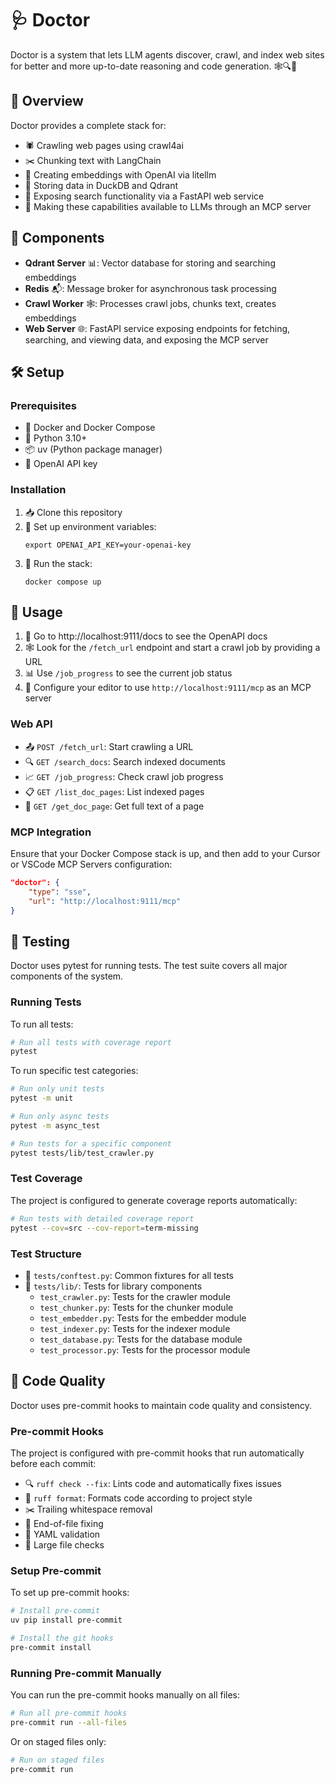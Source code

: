 # 🩺 Doctor

Doctor is a system that lets LLM agents discover, crawl, and index web sites for better and more up-to-date reasoning and code generation. 🕸️🔍🧠

## 🌟 Overview

Doctor provides a complete stack for:
- 🕷️ Crawling web pages using crawl4ai
- ✂️ Chunking text with LangChain
- 🧩 Creating embeddings with OpenAI via litellm
- 💾 Storing data in DuckDB and Qdrant
- 🚀 Exposing search functionality via a FastAPI web service
- 🔌 Making these capabilities available to LLMs through an MCP server

## 🧩 Components

- **Qdrant Server** 📊: Vector database for storing and searching embeddings
- **Redis** 📬: Message broker for asynchronous task processing
- **Crawl Worker** 🕸️: Processes crawl jobs, chunks text, creates embeddings
- **Web Server** 🌐: FastAPI service exposing endpoints for fetching, searching, and viewing data, and exposing the MCP server

## 🛠️ Setup

### Prerequisites

- 🐳 Docker and Docker Compose
- 🐍 Python 3.10+
- 📦 uv (Python package manager)
- 🔑 OpenAI API key

### Installation

1. 📥 Clone this repository
2. 🔐 Set up environment variables:
   ```
   export OPENAI_API_KEY=your-openai-key
   ```
3. 🚀 Run the stack:
   ```
   docker compose up
   ```

## 🚀 Usage

1. 📝 Go to http://localhost:9111/docs to see the OpenAPI docs
2. 🕸️ Look for the `/fetch_url` endpoint and start a crawl job by providing a URL
3. 📊 Use `/job_progress` to see the current job status
4. 🔌 Configure your editor to use `http://localhost:9111/mcp` as an MCP server

### Web API

- 📤 `POST /fetch_url`: Start crawling a URL
- 🔍 `GET /search_docs`: Search indexed documents
- 📈 `GET /job_progress`: Check crawl job progress
- 📋 `GET /list_doc_pages`: List indexed pages
- 📄 `GET /get_doc_page`: Get full text of a page

### MCP Integration

Ensure that your Docker Compose stack is up, and then add to your Cursor or VSCode MCP Servers configuration:

```json
"doctor": {
    "type": "sse",
    "url": "http://localhost:9111/mcp"
}
```

## 🧪 Testing

Doctor uses pytest for running tests. The test suite covers all major components of the system.

### Running Tests

To run all tests:

```bash
# Run all tests with coverage report
pytest
```

To run specific test categories:

```bash
# Run only unit tests
pytest -m unit

# Run only async tests
pytest -m async_test

# Run tests for a specific component
pytest tests/lib/test_crawler.py
```

### Test Coverage

The project is configured to generate coverage reports automatically:

```bash
# Run tests with detailed coverage report
pytest --cov=src --cov-report=term-missing
```

### Test Structure

- 📁 `tests/conftest.py`: Common fixtures for all tests
- 📁 `tests/lib/`: Tests for library components
  - `test_crawler.py`: Tests for the crawler module
  - `test_chunker.py`: Tests for the chunker module
  - `test_embedder.py`: Tests for the embedder module
  - `test_indexer.py`: Tests for the indexer module
  - `test_database.py`: Tests for the database module
  - `test_processor.py`: Tests for the processor module

## 🧹 Code Quality

Doctor uses pre-commit hooks to maintain code quality and consistency.

### Pre-commit Hooks

The project is configured with pre-commit hooks that run automatically before each commit:

- 🔍 `ruff check --fix`: Lints code and automatically fixes issues
- 🎨 `ruff format`: Formats code according to project style
- ✂️ Trailing whitespace removal
- 📝 End-of-file fixing
- 🔎 YAML validation
- 📏 Large file checks

### Setup Pre-commit

To set up pre-commit hooks:

```bash
# Install pre-commit
uv pip install pre-commit

# Install the git hooks
pre-commit install
```

### Running Pre-commit Manually

You can run the pre-commit hooks manually on all files:

```bash
# Run all pre-commit hooks
pre-commit run --all-files
```

Or on staged files only:

```bash
# Run on staged files
pre-commit run
```
